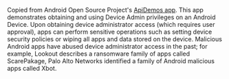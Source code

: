 Copied from Android Open Source Project's [ApiDemos app](https://github.com/android/platform_development/tree/master/samples/ApiDemos).  This app demonstrates obtaining and using Device Admin privileges on an Android Device. Upon obtaining device administrator access (which requires user approval), apps can perform sensitive operations such as setting device security policies or wiping all apps and data stored on the device. Malicious Android apps have abused device administrator access in the past; for example, Lookout describes a ransomware family of apps called ScarePakage, Palo Alto Networks identified a family of Android malicious apps called Xbot.
